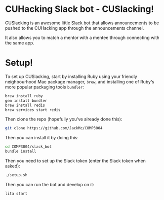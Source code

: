 # CUHacking Slack bot - CUSlacking!

CUSlacking is an awesome little Slack bot that allows announcements to be
pushed to the CUHacking app through the announcements channel.

It also allows you to match a mentor with a mentee through connecting with
the same app.

# Setup!

To set up CUSlacking, start by installing Ruby using your friendly
neighbourhood Mac package manager, `brew`, and installing one of Ruby's
more popular packaging tools `bundler`:

```bash
brew install ruby
gem install bundler
brew install redis
brew services start redis
```

Then clone the repo (hopefully you've already done this):

```bash
git clone https://github.com/JackMc/COMP3004
```

Then you can install it by doing this:

```bash
cd COMP3004/slack_bot
bundle install
```

Then you need to set up the Slack token (enter the Slack token when asked):

```bash
./setup.sh
```

Then you can run the bot and develop on it:

```bash
lita start
```

